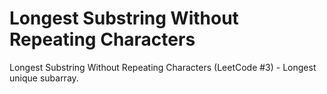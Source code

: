 # Longest Substring Without Repeating Characters

Longest Substring Without Repeating Characters (LeetCode #3) - Longest unique subarray.
